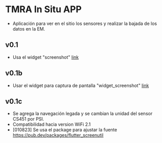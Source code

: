 # TMRA In Situ APP
- Aplicación para ver en el sitio los sensores y realizar la bajada de los datos en la EM.
## v0.1
- Usa el widget "screenshot"  [link](https://pub.dev/packages/screenshot)
## v0.1b
- Usar el widget para captura de pantalla "widget_screenshot" [link](https://pub.dev/packages/widget_screenshot)
## v0.1c
- Se agrega la navegación legada y se cambian la unidad del sensor CS451 por PSI.
- Compatibilidad hacia version WiFi 2.1
- [010823] Se usa el package para ajustar la fuente https://pub.dev/packages/flutter_screenutil